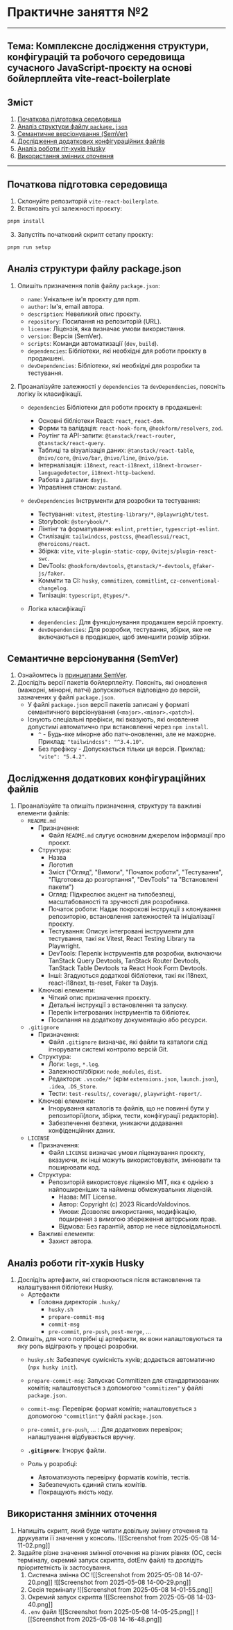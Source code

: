 # Практичне заняття №2
---
## Тема: Комплексне дослідження структури, конфігурацій та робочого середовища сучасного JavaScript-проєкту на основі бойлерплейта vite-react-boilerplate

## Зміст
1. [Початкова підготовка середовища](#початкова-підготовка-середовища)
2. [Аналіз структури файлу `package.json`](#аналіз-структури-файлу-packagejson)
3. [Семантичне версіонування (SemVer)]()
4. [Дослідження додаткових конфігураційних файлів]()
5. [Аналіз роботи гіт-хуків Husky]()
6. [Використання змінних оточення]()

---
## Початкова підготовка середовища
1. Склонуйте репозиторій `vite-react-boilerplate`.
2. Встановіть усі залежності проєкту:
```bash
pnpm install
```
3. Запустіть початковий скрипт сетапу проєкту:
```bash
pnpm run setup
```


## Аналіз структури файлу package.json

1. Опишіть призначення полів файлу `package.json`:
	- `name`: Унікальне ім'я проєкту для npm.
	- `author`: Ім'я, email автора.
	- `description`: Невеликий опис проєкту.
	- `repository`: Посилання на репозиторій (URL).
	- `license`: Ліцензія, яка визначає умови використання.
	- `version`: Версія (SemVer).
	- `scripts`: Команди автоматизації (`dev`, `build`).
	- `dependencies`: Бібліотеки, які необхідні для роботи проєкту в продакшені.
	- `devDependencies`: Бібліотеки, які необхідні для розробки та тестування.

2. Проаналізуйте залежності у `dependencies` та `devDependencies`, поясніть логіку їх класифікації.
	- `dependencies`
		Бібліотеки для роботи проєкту в продакшені: 
		- Основні бібліотеки React: `react`, `react-dom`.
		- Форми та валідація: `react-hook-form`, `@hookform/resolvers`, `zod`.
		- Роутінг та API-запити: `@tanstack/react-router`, `@tanstack/react-query`.
		- Таблиці та візуалізація даних: `@tanstack/react-table`, `@nivo/core`, `@nivo/bar`, `@nivo/line`, `@nivo/pie`.
		- Інтерналізація: `i18next`, `react-i18next`, `i18next-browser-languagedetector`, `i18next-http-backend`.
		- Работа з датами: `dayjs`.
		- Управління станом: `zustand`.

	-  `devDependencies`
		Інструменти для розробки та тестування:
		- Тестування: `vitest`, `@testing-library/*`, `@playwright/test`.
		- Storybook: `@storybook/*`.
		- Лінтінг та форматування: `eslint`, `prettier`, `typescript-eslint`.
		- Стилізація: `tailwindcss`, `postcss`, `@headlessui/react`, `@heroicons/react`.
		- Збірка: `vite`, `vite-plugin-static-copy`, `@vitejs/plugin-react-swc`.
		- DevTools: `@hookform/devtools`, `@tanstack/*-devtools`, `@faker-js/faker`.
		- Комміти та CI: `husky`, `commitizen`, `commitlint`, `cz-conventional-changelog`.
		- Типізація: `typescript`, `@types/*`.

	- Логіка класифікації
		- `dependencies`: Для функціонування продакшен версій проекту.
		- `devDependencies`: Для розробки, тестування, збірки, яке не включаються в продакшен, щоб зменшити розмір збірки.


## Семантичне версіонування (SemVer)
1. Ознайомтесь із [принципами SemVer](https://semver.org/).
2. Дослідіть версії пакетів бойлерплейту. Поясніть, які оновлення (мажорні, мінорні, патчі) допускаються відповідно до версій, зазначених у файлі `package.json`.
	-  У файлі `package.json` версії пакетів записані у форматі семантичного версіонування (`<major>.<minor>.<patch>`). 
	- Існують спеціальні префікси, які вказують, які оновлення допустимі автоматично при встановленні через `npm install`.
		- `^` - Будь-яке мінорне або патч-оновлення, але не мажорне. Приклад: `"tailwindcss": "^3.4.10"`.
		- Без префіксу - Допускається тільки ця версія. Приклад: `"vite": "5.4.2"`.


## Дослідження додаткових конфігураційних файлів
1. Проаналізуйте та опишіть призначення, структуру та важливі елементи файлів:
	- `README.md`
		- Призначення:
			- Файл `README.md` слугує основним джерелом інформації про проєкт.
		- Структура:
			- Назва
			- Логотип
			- Зміст ("Огляд", "Вимоги", "Початок роботи", "Тестування", "Підготовка до розгортання", "DevTools" та "Встановлені пакети")
			- Огляд: Підкреслює акцент на типобезпеці, масштабованості та зручності для розробника.
			- Початок роботи: Надає покрокові інструкції з клонування репозиторію, встановлення залежностей та ініціалізації проєкту.
			- Тестування: Описує інтегровані інструменти для тестування, такі як Vitest, React Testing Library та Playwright.
		    - DevTools: Перелік інструментів для розробки, включаючи TanStack Query Devtools, TanStack Router Devtools, TanStack Table Devtools та React Hook Form Devtools.
			- Інші: Згадуються додаткові бібліотеки, такі як i18next, react-i18next, ts-reset, Faker та Dayjs.
		- Ключові елементи:
			- Чіткий опис призначення проєкту.
			- Детальні інструкції з встановлення та запуску.
			- Перелік інтегрованих інструментів та бібліотек.
		    - Посилання на додаткову документацію або ресурси.
	- `.gitignore`
		- Призначення:
			- Файл `.gitignore` визначає, які файли та каталоги слід ігнорувати системі контролю версій Git.
		- Структура:
			- Логи: `logs`, `*.log`.
			- Залежності/збірки: `node_modules`, `dist`.
			- Редактори: `.vscode/*` (крім `extensions.json`, `launch.json`), `.idea`, `.DS_Store`.
			- Тести: `test-results/`, `coverage/`, `playwright-report/`.
		- Ключові елементи:
			- Ігнорування каталогів та файлів, що не повинні бути у репозиторії(логи, збірки, тести, конфігурації редакторів).
			- Забезпечення безпеки, уникаючи додавання конфіденційних даних.
	- `LICENSE`
		- Призначення:
			- Файл `LICENSE` визначає умови ліцензування проєкту, вказуючи, як інші можуть використовувати, змінювати та поширювати код.
		- Структура:
			- Репозиторій використовує ліцензію MIT, яка є однією з найпоширеніших та найменш обмежувальних ліцензій.
				- Назва: MIT License.
				- Автор: Copyright (c) 2023 RicardoValdovinos.
				- Умови: Дозволяє використання, модифікацію, поширення з вимогою збереження авторських прав.
				- Відмова: Без гарантій, автор не несе відповідальності.
		- Важливі елементи:
			- Захист автора.


## Аналіз роботи гіт-хуків Husky
1. Дослідіть артефакти, які створюються після встановлення та налаштування бібліотеки Husky.
	- Артефакти
		- Головна директорія `.husky/`
			- `husky.sh`
			- `prepare-commit-msg`
			- `commit-msg`
			- `pre-commit`, `pre-push`, `post-merge`, ...
2. Опишіть, для чого потрібні ці артефакти, як вони налаштовуються та яку роль відіграють у процесі розробки.
	- `husky.sh`: Забезпечує сумісність хуків; додається автоматично (`npx husky init`).
	- `prepare-commit-msg`: Запускає Commitizen для стандартизованих комітів; налаштовується з допомогою `"commitizen"` у файлі `package.json`.
	- `commit-msg`: Перевіряє формат комітів; налаштовується з допомогою `"commitlint"`у файлі `package.json`.
	- `pre-commit`, `pre-push`, ... : Для додаткових перевірок; налаштування відбувається вручну.
	- **`.gitignore`**: Ігнорує файли.

	- Роль у розробці:
		- Автоматизують перевірку форматів комітів, тестів.
		- Забезпечують єдиний стиль комітів.
		- Покращують якість коду.



## Використання змінних оточення
1. Напишіть скрипт, який буде читати довільну змінну оточення та друкувати її значення у консоль.
	![[Screenshot from 2025-05-08 14-11-02.png]]
2. Задайте різне значення змінної оточення на різних рівнях (ОС, сесія терміналу, окремий запуск скрипта, dotEnv файл) та дослідіть пріоритетність їх застосування.
	1. Системна змінна ОС
		![[Screenshot from 2025-05-08 14-07-20.png]]
		![[Screenshot from 2025-05-08 14-00-29.png]]
	2. Сесія терміналу
		![[Screenshot from 2025-05-08 14-01-55.png]]
	3. Окремий запуск скрипта
		![[Screenshot from 2025-05-08 14-03-40.png]]
	4. `.env` файл
		![[Screenshot from 2025-05-08 14-05-25.png]]
		![[Screenshot from 2025-05-08 14-16-48.png]]
